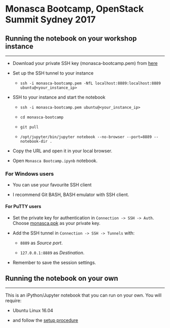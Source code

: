 # Monasca Bootcamp, OpenStack Summit Sydney 2017

## Running the notebook on your workshop instance
---

* Download your private SSH key (monasca-bootcamp.pem) from
  [here](https://drive.google.com/open?id=0B799R_-18_PFOThSeXNiVGE4Slk)

* Set up the SSH tunnel to your instance

    * `ssh -i monasca-bootcamp.pem -NfL localhost:8889:localhost:8889 ubuntu@<your_instance_ip>`

* SSH to your instance and start the notebook

    * `ssh -i monasca-bootcamp.pem ubuntu@<your_instance_ip>`

    * `cd monasca-bootcamp`

    * `git pull`

    * `/opt/jupyter/bin/jupyter notebook --no-browser --port=8889 --notebook-dir .`

* Copy the URL and open it in your local browser.

* Open `Monasca Bootcamp.ipynb` notebook.

### For Windows users

* You can use your favourite SSH client

* I recommend Git BASH, BASH emulator with SSH client.

#### For PuTTY users

* Set the private key for authentication in `Connection -> SSH -> Auth`.
  Choose [monasca.ppk](https://drive.google.com/open?id=0B799R_-18_PFUGdIY3hXc2lxcms) as your private key.

* Add the SSH tunnel in `Connection -> SSH -> Tunnels` with:

    * `8889` as *Source port*.

    * `127.0.0.1:8889` as *Destination*.

* Remember to save the session settings.

## Running the notebook on your own
---
This is an iPython/Jupyter notebook that you can run on your own.
You will require:

* Ubuntu Linux 16.04

* and follow the [setup procedure](/setup/setup_procedure)
